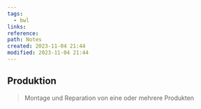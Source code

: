 ```yaml
---
tags:
  - bwl
links: 
reference: 
path: Notes
created: 2023-11-04 21:44
modified: 2023-11-04 21:44
---
```

## Produktion 
> Montage und Reparation von eine oder mehrere Produkten